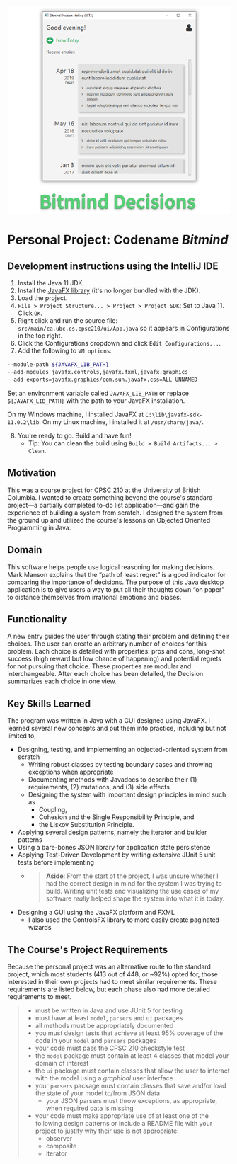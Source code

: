 ![Cover image for the Bitmind project with a screenshot of its graphical user interface on Windows 10.](cover-image.png)
# Personal Project: Codename *Bitmind*

## Development instructions using the IntelliJ IDE

1. Install the Java 11 JDK.
2. Install the [JavaFX library](https://openjfx.io/) (it's no longer bundled with the JDK).
3. Load the project.
4. `File > Project Structure... > Project > Project SDK`: Set to Java 11. Click `OK`.
5. Right click and run the source file: `src/main/ca.ubc.cs.cpsc210/ui/App.java` so it appears in Configurations in the top right.
6. Click the Configurations dropdown and click `Edit Configurations...`.
7. Add the following to `VM options`:

```bash
--module-path ${JAVAFX_LIB_PATH}
--add-modules javafx.controls,javafx.fxml,javafx.graphics
--add-exports=javafx.graphics/com.sun.javafx.css=ALL-UNNAMED
```

Set an environment variable called `JAVAFX_LIB_PATH` or replace `${JAVAFX_LIB_PATH}` with the path to your JavaFX installation.

On my Windows machine, I installed JavaFX at `C:\lib\javafx-sdk-11.0.2\lib`. On my Linux machine, I installed it at `/usr/share/java/`.

8. You're ready to go. Build and have fun!
    - Tip: You can clean the build using `Build > Build Artifacts... > Clean`.

## Motivation

This was a course project for [CPSC 210](https://courses.students.ubc.ca/cs/courseschedule?pname=subjarea&tname=subj-course&dept=CPSC&course=210) at the University of British Columbia. I wanted to create something beyond the course's standard project—a partially completed to-do list application—and gain the experience of building a system from scratch. I designed the system from the ground up and utilized the course's lessons on Objected Oriented Programming in Java.

## Domain

This software helps people use logical reasoning for making decisions. Mark Manson explains that the “path of least regret” is a good indicator for comparing the importance of decisions. The purpose of this Java desktop application is to give users a way to put all their thoughts down “on paper” to distance themselves from irrational emotions and biases.

## Functionality

A new entry guides the user through stating their problem and defining their choices. The user can create an arbitrary number of choices for this problem. Each choice is detailed with properties: pros and cons, long-shot success (high reward but low chance of happening) and potential regrets for not pursuing that choice. These properties are modular and interchangeable. After each choice has been detailed, the Decision summarizes each choice in one view.

## Key Skills Learned

The program was written in Java with a GUI designed using JavaFX. I learned several new concepts and put them into practice, including but not limited to,

- Designing, testing, and implementing an objected-oriented system from scratch
  - Writing robust classes by testing boundary cases and throwing exceptions when appropriate
  - Documenting methods with Javadocs to describe their (1) requirements, (2) mutations, and (3) side effects
  - Designing the system with important design principles in mind such as
    - Coupling,
    - Cohesion and the Single Responsibility Principle, and
    - the Liskov Substitution Principle.
- Applying several design patterns, namely the iterator and builder patterns
- Using a bare-bones JSON library for application state persistence
- Applying Test-Driven Development by writing extensive JUnit 5 unit tests before implementing
  - > **Aside**: From the start of the project, I was unsure whether I had the correct design in mind for the system I was trying to build. Writing unit tests and visualizing the use cases of my software *really* helped shape the system into what it is today.
- Designing a GUI using the JavaFX platform and FXML
  - I also used the ControlsFX library to more easily create  paginated wizards

## The Course's Project Requirements

Because the personal project was an alternative route to the standard project, which most students (413 out of 448, or ~92%) opted for, those interested in their own projects had to meet similar requirements. These requirements are listed below, but each phase also had more detailed requirements to meet.

> - must be written in Java and use JUnit 5 for testing
> - must have at least `model`, `parsers` and `ui` packages
> - all methods must be appropriately documented
> - you must design tests that achieve at least 95% coverage of the code in your `model` and `parsers` packages
> - your code must pass the CPSC 210 checkstyle test
> - the `model` package must contain at least 4 classes that model your domain of interest
> - the `ui` package must contain classes that allow the user to interact with the model using a *graphical* user interface
> - your `parsers` package must contain classes that save and/or load the state of your model to/from JSON data
>   - your JSON parsers must throw exceptions, as appropriate, when required data is missing
> - your code must make appropriate use of at least one of the following design patterns or include a README file with your project to justify why their use is not appropriate:
>   - observer
>   - composite
>   - iterator
